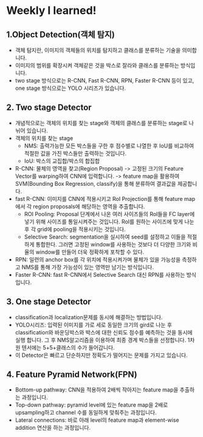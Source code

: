 **Weekly I learned!**  
=================  
## **1.Object Detection(객체 탐지)** ##  
* 객체 탐지란, 이미지의 객체들의 위치를 탐지하고 클래스를 분류하는 기술을 의미합니다.  
* 이미지의 범위를 확장시켜 객체같은 것을 박스로 잘라와 클래스를 분류하는 방식입니다.  
* two stage 방식으로는 R-CNN, Fast R-CNN, RPN, Faster R-CNN 등이 있고, one stage 방식으로는 YOLO 시리즈가 있습니다.  
## **2. Two stage Detector** ##  
* 개념적으로는 객체의 위치를 찾는 stage와 객체의 클래스를 분류하는 stage로 나뉘어 있습니다.  
* 객체의 위치를 찾는 stage  
    * NMS: 출력가능한 모든 박스들을 구한 후 점수별로 나열한 후 IoU를 비교하여 적절한 값을 가진 박스들만 출력하는 것입니다.  
    * IoU: 박스의 교집합/박스의 합집합  
* R-CNN: 물체의 영역을 찾고(Region Proposal) -> 고정된 크기의 Feature Vector를 warping하여 CNN에 입력합니다. -> feature map을 활용하여 SVM(Bounding Box Regression, classify)을 통해 분류하여 결과값을 제공합니다.  
* fast R-CNN: 이미지를 CNN에 적용시키고 RoI Projection를 통해 feature map에서 각 region proposals에 해당하는 영역을 추출합니다.  
    * ROI Pooling: Proposal 단계에서 나온 여러 사이즈들의 RoI들을 FC layer에 넣기 위해 사이즈를 통일시켜주는 것입니다. RoI를 원하는 사이즈에 맞게 나눈 후 각 grid에 pooling을 적용시키는 것입니다.  
    * Selective Search: segmentation을 실시하여 seed를 설정하고 이들을 적절하게 통합한다. 그러면 고정된 window를 사용하는 것보다 더 다양한 크기와 비율의 window를 만들어 더욱 정확하게 포착할 수 있다.  
* RPN: 일련의 anchor box를 각 위치에 적용시켜가며 물체가 있을 가능성을 측정하고 NMS를 통해 가장 가능성이 있는 영역만 남기는 방식입니다.  
* Faster R-CNN: fast R-CNN에서 Selective Search 대신 RPN를 사용하는 방식입니다.  
## **3. One stage Detector** ##  
* classification과 localization문제를 동시에 해결하는 방법입니다.  
* YOLO시리즈: 입력된 이미지를 가로 세로 동일한 크기의 gird로 나눈 후 classification와 바운딩박스와 박스에 대한 신뢰도 점수를 예측하는 것을 동시에 실행 합니다. 그 후 NMS알고리즘을 이용하여 최종 경계 박스들을 선정합니다. 1차원 텐서에는 5+5+클래스의 수가 들어갑니다.  
* 이 Detector은 빠르고 단순하지만 정확도가 떨어지는 문제를 가지고 있습니다.  
## **4. Feature Pyramid Network(FPN)** ##  
* Bottom-up pathway: CNN을 적용하여 2배씩 작아지는 feature map을 추출하는 과정입니다.  
* Top-down pathway: pyramid level에 있는 feature map을 2배로 upsampling하고 channel 수를 동일하게 맞춰주는 과정입니다.
*  Lateral connections: 바로 아래 level의 feature map과 element-wise addition 연산을 하는 과정입니다.